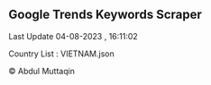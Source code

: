 

## Google Trends Keywords Scraper 
 
Last Update 04-08-2023 , 16:11:02

Country List :
VIETNAM.json



© Abdul Muttaqin 
